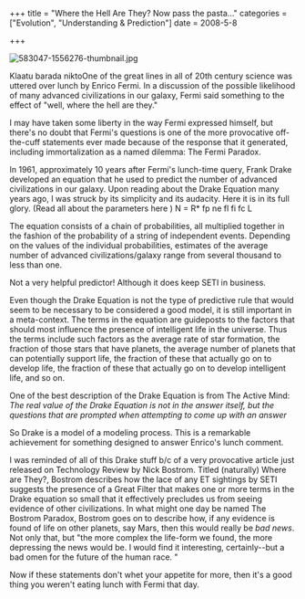 +++
title = "Where the Hell Are They? Now pass the pasta..."
categories = ["Evolution", "Understanding & Prediction"]
date = 2008-5-8


+++


<img src="jpg/583047-1556276-thumbnail.jpg" alt="583047-1556276-thumbnail.jpg" />

Klaatu barada niktoOne of the great lines in all of 20th century science was uttered over lunch by Enrico Fermi. In a discussion of the possible likelihood of many advanced civilizations in our galaxy, Fermi said something to the effect of &quot;well, where the hell are they.&quot;
 
I may have taken some liberty in the way Fermi expressed himself, but there's no doubt that Fermi's questions is one of the more provocative off-the-cuff statements ever made because of the response that it generated, including immortalization as a named dilemma: The Fermi Paradox.
 
In 1961, approximately 10 years after Fermi's lunch-time query, Frank Drake developed an equation that he used to predict the number of advanced civilizations in our galaxy. Upon reading about the Drake Equation many years ago, I was struck by its simplicity and its audacity. Here it is in its full glory. (Read all about the parameters  here )
 N  =  R*  fp  ne  fl fi  fc  L   


The equation consists of a chain of probabilities, all multiplied together in the fashion of the probability of a string of independent events. Depending on the values of the individual probabilities, estimates of the average number of advanced civilizations/galaxy range from several thousand to less than one.
 
Not a very helpful predictor! Although it does keep SETI in business.
 
Even though the Drake Equation is not the type of predictive rule that would seem to be necessary to be considered a good model, it is still important in a meta-context. The terms in the equation are guideposts to the factors that should most influence the presence of intelligent life in the universe. Thus the terms include such factors as the average rate of star formation, the fraction of those stars that have planets, the average number of planets that can potentially support life, the fraction of these that actually go on to develop life, the fraction of these that actually go on to develop intelligent life, and so on.
 
One of the best description of the Drake Equation is from The Active Mind: <em>The real value of the Drake Equation is not in the answer itself, but the questions that are prompted when attempting to come up with an answer</em>
 
So Drake is a model of a modeling process. This is a remarkable achievement for something designed to answer Enrico's lunch comment.
 
I was reminded of all of this Drake stuff b/c of a very provocative article just released on Technology Review by Nick Bostrom. Titled (naturally) Where are They?, Bostrom describes how the lace of any ET sightings by SETI suggests the presence of a Great Filter that makes one or more terms in the Drake equation so small that it effectively precludes us from seeing evidence of other civilizations. In what might one day be named The Bostrom Paradox, Bostrom goes on to describe how, if any evidence is found of life on other planets, say Mars, then this would really be <em>bad news</em>. Not only that, but &quot;the more complex the life-form we found, the more depressing the news would be. I would find it interesting, certainly--but a bad omen for the future of the human race. &quot; 
 
Now if these statements don't whet your appetite for more, then it's a good thing you weren't eating lunch with Fermi that day.
